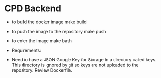 # CPD Backend

- to build the docker image
  make build

- to push the image to the repository
  make push

- to enter the image
  make bash

* Requirements:

- Need to have a JSON Google Key for Storage in a directory called keys. This directory is ignored by git so keys are not uploaded to the repository. Review Dockerfile.
